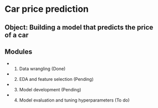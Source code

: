 # Car price prediction
## Object: Building a model that predicts the price of a car
## Modules
- 1. Data wrangling (Done)
- 2. EDA and feature selection (Pending)
- 3. Model development (Pending)
- 4. Model evaluation and tuning hyperparameters (To do)
